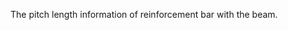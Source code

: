 The pitch length information of reinforcement bar with the beam.

<!-- end of short definition -->

